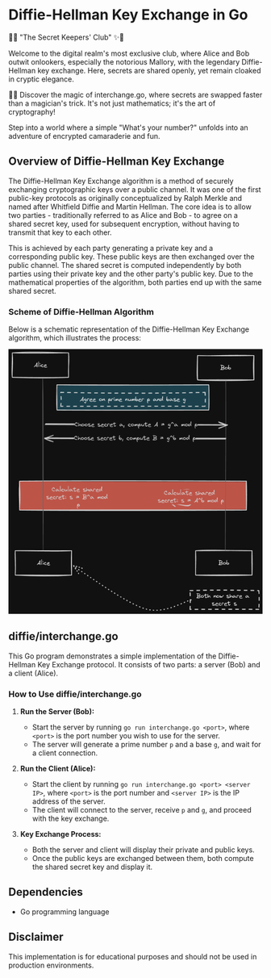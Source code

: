 # Diffie-Hellman Key Exchange in Go

🔐✨ "The Secret Keepers' Club" ✨🔐

Welcome to the digital realm's most exclusive club, where Alice and Bob outwit onlookers, especially the notorious Mallory, with the legendary Diffie-Hellman key exchange. Here, secrets are shared openly, yet remain cloaked in cryptic elegance.

🎩🐇 Discover the magic of interchange.go, where secrets are swapped faster than a magician's trick. It's not just mathematics; it's the art of cryptography!

Step into a world where a simple "What's your number?" unfolds into an adventure of encrypted camaraderie and fun.

## Overview of Diffie-Hellman Key Exchange
The Diffie-Hellman Key Exchange algorithm is a method of securely exchanging cryptographic keys over a public channel. It was one of the first public-key protocols as originally conceptualized by Ralph Merkle and named after Whitfield Diffie and Martin Hellman. The core idea is to allow two parties - traditionally referred to as Alice and Bob - to agree on a shared secret key, used for subsequent encryption, without having to transmit that key to each other.

This is achieved by each party generating a private key and a corresponding public key. These public keys are then exchanged over the public channel. The shared secret is computed independently by both parties using their private key and the other party's public key. Due to the mathematical properties of the algorithm, both parties end up with the same shared secret.

### Scheme of Diffie-Hellman Algorithm
Below is a schematic representation of the Diffie-Hellman Key Exchange algorithm, which illustrates the process:

![Diffie-Hellman Key Exchange](diffie/diffie.png)

## diffie/interchange.go
This Go program demonstrates a simple implementation of the Diffie-Hellman Key Exchange protocol. It consists of two parts: a server (Bob) and a client (Alice).

### How to Use diffie/interchange.go
1. **Run the Server (Bob):**
   - Start the server by running `go run interchange.go <port>`, where `<port>` is the port number you wish to use for the server.
   - The server will generate a prime number `p` and a base `g`, and wait for a client connection.

2. **Run the Client (Alice):**
   - Start the client by running `go run interchange.go <port> <server IP>`, where `<port>` is the port number and `<server IP>` is the IP address of the server.
   - The client will connect to the server, receive `p` and `g`, and proceed with the key exchange.

3. **Key Exchange Process:**
   - Both the server and client will display their private and public keys.
   - Once the public keys are exchanged between them, both compute the shared secret key and display it.

## Dependencies
- Go programming language

## Disclaimer
This implementation is for educational purposes and should not be used in production environments.
